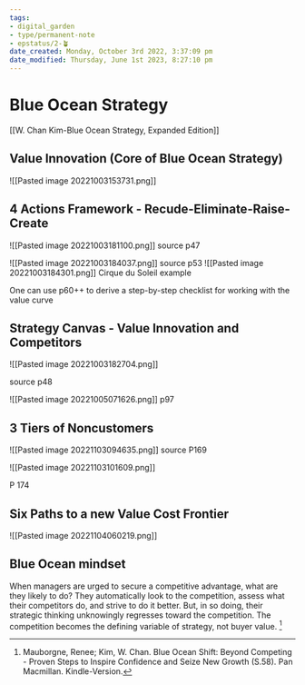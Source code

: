 ```yaml
---
tags: 
- digital_garden
- type/permanent-note
- epstatus/2-🪴 
date_created: Monday, October 3rd 2022, 3:37:09 pm
date_modified: Thursday, June 1st 2023, 8:27:10 pm
---
```

# Blue Ocean Strategy
[[W. Chan Kim-Blue Ocean Strategy, Expanded Edition]]

## Value Innovation (Core of Blue Ocean Strategy)
![[Pasted image 20221003153731.png]]

## 4 Actions Framework - Recude-Eliminate-Raise-Create

![[Pasted image 20221003181100.png]]
source p47


![[Pasted image 20221003184037.png]]
source p53
![[Pasted image 20221003184301.png]]
Cirque du Soleil example

 One can use p60++ to derive a step-by-step checklist for working with the value curve

## Strategy Canvas - Value Innovation and Competitors

![[Pasted image 20221003182704.png]]

source p48

![[Pasted image 20221005071626.png]]
p97



## 3 Tiers of Noncustomers
![[Pasted image 20221103094635.png]]
source P169

![[Pasted image 20221103101609.png]]

P 174




## Six Paths to a new Value Cost Frontier
![[Pasted image 20221104060219.png]]


## Blue Ocean mindset
When managers are urged to secure a competitive advantage, what are they likely to do? They automatically look to the competition, assess what their competitors do, and strive to do it better. But, in so doing, their strategic thinking unknowingly regresses toward the competition. The competition becomes the defining variable of strategy, not buyer value. [^1]



[^1]: Mauborgne, Renee; Kim, W. Chan. Blue Ocean Shift: Beyond Competing - Proven Steps to Inspire Confidence and Seize New Growth (S.58). Pan Macmillan. Kindle-Version. 